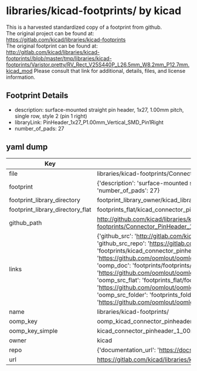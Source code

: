 # libraries/kicad-footprints/ by kicad  
This is a harvested standardized copy of a footprint from github.  
The original project can be found at:  
https://gitlab.com/kicad/libraries/kicad-footprints  
The original footprint can be found at:
http://gitlab.com/kicad/libraries/kicad-footprints//blob/master/tmp/libraries/kicad-footprints/Varistor.pretty/RV_Rect_V25S440P_L26.5mm_W8.2mm_P12.7mm.kicad_mod
Please consult that link for additional, details, files, and license information.  
## Footprint Details
* description: surface-mounted straight pin header, 1x27, 1.00mm pitch, single row, style 2 (pin 1 right)  
* libraryLink: PinHeader_1x27_P1.00mm_Vertical_SMD_Pin1Right  
* number_of_pads: 27  
## yaml dump  
| Key | Value |  
| --- | --- |  
| file | libraries/kicad-footprints/Connector_PinHeader_1.00mm.pretty/PinHeader_1x27_P1.00mm_Vertical_SMD_Pin1Right.kicad_mod |  
| footprint | {'description': 'surface-mounted straight pin header, 1x27, 1.00mm pitch, single row, style 2 (pin 1 right)', 'libraryLink': 'PinHeader_1x27_P1.00mm_Vertical_SMD_Pin1Right', 'number_of_pads': 27} |  
| footprint_library_directory | footprint_library_owner/kicad_libraries/kicad-footprints/ |  
| footprint_library_directory_flat | footprints_flat/kicad_connector_pinheader_1_00mm_pinheader_1x27_p1_00mm_vertical_smd_pin1right/working |  
| github_path | http://github.com/kicad/libraries/kicad-footprints//blob/master/tmp/libraries/kicad-footprints/Connector_PinHeader_1.00mm.pretty/PinHeader_1x27_P1.00mm_Vertical_SMD_Pin1Right.kicad_mod |  
| links | {'github_src': 'http://gitlab.com/kicad/libraries/kicad-footprints//blob/master/tmp/libraries/kicad-footprints/Varistor.pretty/RV_Rect_V25S440P_L26.5mm_W8.2mm_P12.7mm.kicad_mod', 'github_src_repo': 'https://gitlab.com/kicad/libraries/kicad-footprints', 'oomp_bot': 'footprints/kicad_connector_pinheader_1_00mm_pinheader_1x27_p1_00mm_vertical_smd_pin1right/working', 'oomp_bot_github': 'https://github.com/oomlout/oomlout_oomp_footprint_bot/tree/main/footprints/kicad_connector_pinheader_1_00mm_pinheader_1x27_p1_00mm_vertical_smd_pin1right/working', 'oomp_doc': 'footprints/footprints/kicad/Connector_PinHeader_1.00mm/PinHeader_1x27_P1.00mm_Vertical_SMD_Pin1Right/working/', 'oomp_doc_github': 'https://github.com/oomlout/oomlout_oomp_footprint_doc/tree/main/footprints/footprints/kicad/Connector_PinHeader_1.00mm/PinHeader_1x27_P1.00mm_Vertical_SMD_Pin1Right/working', 'oomp_src_flat': 'footprints_flat/footprints_flat/kicad_connector_pinheader_1_00mm_pinheader_1x27_p1_00mm_vertical_smd_pin1right/working', 'oomp_src_flat_github': 'https://github.com/oomlout/oomlout_oomp_footprint_src/tree/main/footprints_flat/kicad_connector_pinheader_1_00mm_pinheader_1x27_p1_00mm_vertical_smd_pin1right/working', 'oomp_src_folder': 'footprints_folder/footprints_folder/kicad/Connector_PinHeader_1.00mm/PinHeader_1x27_P1.00mm_Vertical_SMD_Pin1Right/working', 'oomp_src_folder_github': 'https://github.com/oomlout/oomlout_oomp_footprint_src/tree/main/footprints_folder/kicad/Connector_PinHeader_1.00mm/PinHeader_1x27_P1.00mm_Vertical_SMD_Pin1Right/working'} |  
| name | libraries/kicad-footprints/ |  
| oomp_key | oomp_kicad_connector_pinheader_1_00mm_pinheader_1x27_p1_00mm_vertical_smd_pin1right |  
| oomp_key_simple | kicad_connector_pinheader_1_00mm_pinheader_1x27_p1_00mm_vertical_smd_pin1right |  
| owner | kicad |  
| repo | {'documentation_url': 'https://docs.github.com/rest/repos/repos#get-a-repository', 'message': 'Not Found'} |  
| url | https://gitlab.com/kicad/libraries/kicad-footprints |  

